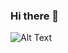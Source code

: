 ### Hi there 👋
![Alt Text](https://i.pinimg.com/originals/98/8d/6e/988d6e82dd72311592dbe2c7af57cd81.gif)

<!-- testing git hook a test 2 commit hook test 2 testing test aa -->

<!--
**Kriztin-A/Kriztin-A** is a ✨ _special_ ✨ repository because its `README.md` (this file) appears on your GitHub profile.

Here are some ideas to get you started:

- 🔭 I’m currently working on ...
- 🌱 I’m currently learning ...
- 👯 I’m looking to collaborate on ...
- 🤔 I’m looking for help with ...
- 💬 Ask me about ...
- 📫 How to reach me: ...
- 😄 Pronouns: ...
- ⚡ Fun fact: ...
-->
